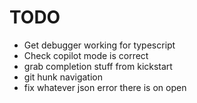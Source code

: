 # TODO

- Get debugger working for typescript
- Check copilot mode is correct
- grab completion stuff from kickstart
- git hunk navigation
- fix whatever json error there is on open
